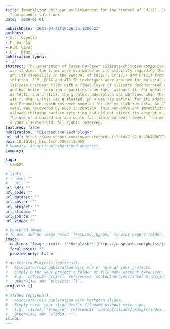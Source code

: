 ```yaml
---
title: Immobilized chitosan as biosorbent for the removal of Cd(II), Cr(III) and Cr(VI)
  from aqueous solutions
date: '2008-01-01'

publishDate: '2021-04-21T19:26:33.120053Z'
authors:
- G.J. Copello
- F. Varela
- R.M. Vivot
- L.E. Díaz
publication_types:
- '2'
abstract: The generation of layer-by-layer silicate-chitosan composite biosorbent
  was studied. The films were evaluated on its stability regarding the polymer leakage
  and its capability in the removal of Cd(II), Cr(III) and Cr(VI) from an aqueous
  solution. SEM, EDAX and ATR-IR techniques were applied for material characterization.
  Silicate-chitosan films with a final layer of silicate demonstrated chitosan retention
  and had better sorption capacities than those without it. For metal species, such
  as Cd(II) and Cr(III), the greatest adsorption was obtained when the pH of the solution
  was 7. When Cr(VI) was evaluated, pH 4 was the optimal for its adsorption. Langmuir
  and Freundlich isotherms were modeled for the equilibrium data. An 80% of the adsorbed
  metal was recovered by HNO3 incubation. This non-covalent immobilization method
  allowed chitosan surface retention and did not affect its adsorption properties.
  The use of a coated surface would facilitate sorbent removal from medium after adsorption.
  © 2007 Elsevier Ltd. All rights reserved.
featured: false
publication: '*Bioresource Technology*'
url_pdf: https://www.scopus.com/inward/record.uri?eid=2-s2.0-43849087994&doi=10.1016%2fj.biortech.2007.11.055&partnerID=40&md5=a9f83b00870a5667b7ee3a4f343d20a9
doi: 10.1016/j.biortech.2007.11.055
# Summary. An optional shortened abstract.
summary: 

tags:
- GINAPS

# links:
# - name: ""
#   url: ""
url_pdf: ""
url_code: ""
url_dataset: ""
url_poster: ""
url_project: ""
url_slides: ""
url_source: ""
url_video: ""

# Featured image
# To use, add an image named `featured.jpg/png` to your page"s folder. 
image:
  caption: "Image credit: [**Unsplash**](https://unsplash.com/photos/jdD8gXaTZsc)"
  focal_point: ""
  preview_only: false

# Associated Projects (optional).
#   Associate this publication with one or more of your projects.
#   Simply enter your project"s folder or file name without extension.
#   E.g. `internal-project` references `content/project/internal-project/index.md`.
#   Otherwise, set `projects: []`.
projects: []

# Slides (optional).
#   Associate this publication with Markdown slides.
#   Simply enter your slide deck"s filename without extension.
#   E.g. `slides: "example"` references `content/slides/example/index.md`.
#   Otherwise, set `slides: ""`.
slides:
---
```




